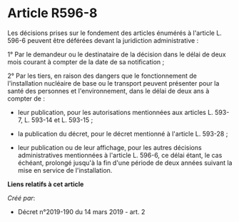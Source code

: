 # Article R596-8

Les décisions prises sur le fondement des articles énumérés à l'article L. 596-6 peuvent être déférées devant la juridiction
administrative :

1° Par le demandeur ou le destinataire de la décision dans le délai de deux mois courant à compter de la date de sa
notification ;

2° Par les tiers, en raison des dangers que le fonctionnement de l'installation nucléaire de base ou le transport peuvent
présenter pour la santé des personnes et l'environnement, dans le délai de deux ans à compter de :

- leur publication, pour les autorisations mentionnées aux articles L. 593-7, L. 593-14 et L. 593-15 ;

- la publication du décret, pour le décret mentionné à l'article L. 593-28 ;

- leur publication ou de leur affichage, pour les autres décisions administratives mentionnées à l'article L. 596-6, ce délai
étant, le cas échéant, prolongé jusqu'à la fin d'une période de deux années suivant la mise en service de l'installation.

**Liens relatifs à cet article**

_Créé par_:

  - Décret n°2019-190 du 14 mars 2019 - art. 2
